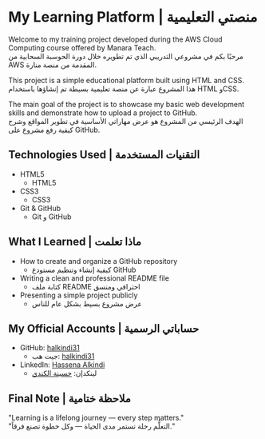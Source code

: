 # My Learning Platform | منصتي التعليمية

Welcome to my training project developed during the AWS Cloud Computing course offered by Manara Teach.  
مرحبًا بكم في مشروعي التدريبي الذي تم تطويره خلال دورة الحوسبة السحابية من AWS المقدمة من منصة منارة.

This project is a simple educational platform built using HTML and CSS.  
هذا المشروع عبارة عن منصة تعليمية بسيطة تم إنشاؤها باستخدام HTML وCSS.

The main goal of the project is to showcase my basic web development skills and demonstrate how to upload a project to GitHub.  
الهدف الرئيسي من المشروع هو عرض مهاراتي الأساسية في تطوير المواقع وشرح كيفية رفع مشروع على GitHub.

## Technologies Used | التقنيات المستخدمة

- HTML5  
  - HTML5
- CSS3  
  - CSS3
- Git & GitHub  
  - Git و GitHub

## What I Learned | ماذا تعلمت

- How to create and organize a GitHub repository  
  - كيفية إنشاء وتنظيم مستودع GitHub  
- Writing a clean and professional README file  
  - كتابة ملف README احترافي ومنسق  
- Presenting a simple project publicly  
  - عرض مشروع بسيط بشكل عام للناس

## My Official Accounts | حساباتي الرسمية

- GitHub: [halkindi31](https://github.com/halkindi31)  
  - جيت هب: [halkindi31](https://github.com/halkindi31)  
- LinkedIn: [Hassena Alkindi](http://linkedin.com/in/hassena-alkindi-94a0592b6)  
  - لينكدإن: [حسينة الكندي](http://linkedin.com/in/hassena-alkindi-94a0592b6)

## Final Note | ملاحظة ختامية

"Learning is a lifelong journey — every step matters."  
"التعلُّم رحلة تستمر مدى الحياة — وكل خطوة تصنع فرقاً."